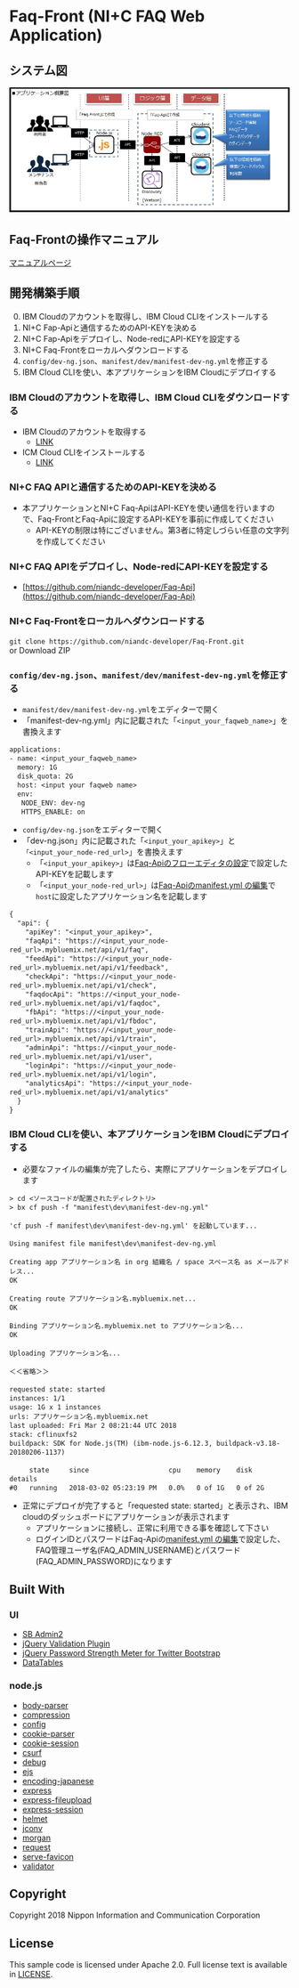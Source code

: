 # Faq-Front (NI+C FAQ Web Application)
## システム図
![1](/manual/img/system/system.jpg)

## Faq-Frontの操作マニュアル
[マニュアルページ](/manual/README.md)

## 開発構築手順
  0. IBM Cloudのアカウントを取得し、IBM Cloud CLIをインストールする
  1. NI+C Fap-Apiと通信するためのAPI-KEYを決める
  2. NI+C Fap-Apiをデプロイし、Node-redにAPI-KEYを設定する
  3. NI+C Faq-Frontをローカルへダウンロードする
  4. ```config/dev-ng.json```、```manifest/dev/manifest-dev-ng.yml```を修正する
  5. IBM Cloud CLIを使い、本アプリケーションをIBM Cloudにデプロイする

### IBM Cloudのアカウントを取得し、IBM Cloud CLIをダウンロードする
  - IBM Cloudのアカウントを取得する
    - [LINK](https://www.ibm.com/cloud-computing/jp/ja/bluemix/lite-account/)
  - ICM Cloud CLIをインストールする
    - [LINK](https://console.bluemix.net/docs/cli/reference/bluemix_cli/get_started.html#getting-started)

### NI+C FAQ APIと通信するためのAPI-KEYを決める
  - 本アプリケーションとNI+C Faq-ApiはAPI-KEYを使い通信を行いますので、Faq-FrontとFaq-Apiに設定するAPI-KEYを事前に作成してください
    - API-KEYの制限は特にございません。第3者に特定しづらい任意の文字列を作成してください

### NI+C FAQ APIをデプロイし、Node-redにAPI-KEYを設定する
  - [https://github.com/niandc-developer/Faq-Api](https://github.com/niandc-developer/Faq-Api)

### NI+C Faq-Frontをローカルへダウンロードする
``` git clone https://github.com/niandc-developer/Faq-Front.git ```   
or
Download ZIP

### ```config/dev-ng.json```、```manifest/dev/manifest-dev-ng.yml```を修正する
  - ```manifest/dev/manifest-dev-ng.yml```をエディターで開く
  - 「manifest-dev-ng.yml」内に記載された「```<input_your_faqweb_name>```」を書換えます

```
applications:
- name: <input_your_faqweb_name>
  memory: 1G
  disk_quota: 2G
  host: <input your faqweb name>
  env:
   NODE_ENV: dev-ng
   HTTPS_ENABLE: on
```

  - ```config/dev-ng.json```をエディターで開く
  - 「dev-ng.json」内に記載された「```<input_your_apikey>```」と```「<input_your_node-red_url>```」を書換えます
    - 「```<input_your_apikey>```」は[Faq-Apiのフローエディタの設定](https://github.com/niandc-developer/Faq-Api#node-red%E3%83%95%E3%83%AD%E3%83%BC%E3%82%A8%E3%83%87%E3%82%A3%E3%82%BF%E3%81%AE%E8%A8%AD%E5%AE%9A)で設定したAPI-KEYを記載します
    - 「```<input_your_node-red_url>```」は[Faq-Apiのmanifest.yml の編集](https://github.com/niandc-developer/Faq-Api#manifestyml-%E3%81%AE%E7%B7%A8%E9%9B%86)で```host```に設定したアプリケーション名を記載します

```
{
  "api": {
    "apiKey": "<input_your_apikey>",
    "faqApi": "https://<input_your_node-red_url>.mybluemix.net/api/v1/faq",
    "feedApi": "https://<input_your_node-red_url>.mybluemix.net/api/v1/feedback",
    "checkApi": "https://<input_your_node-red_url>.mybluemix.net/api/v1/check",
    "faqdocApi": "https://<input_your_node-red_url>.mybluemix.net/api/v1/faqdoc",
    "fbApi": "https://<input_your_node-red_url>.mybluemix.net/api/v1/fbdoc",
    "trainApi": "https://<input_your_node-red_url>.mybluemix.net/api/v1/train",
    "adminApi": "https://<input_your_node-red_url>.mybluemix.net/api/v1/user",
    "loginApi": "https://<input_your_node-red_url>.mybluemix.net/api/v1/login",
    "analyticsApi": "https://<input_your_node-red_url>.mybluemix.net/api/v1/analytics"
  }
}
```

### IBM Cloud CLIを使い、本アプリケーションをIBM Cloudにデプロイする
  - 必要なファイルの編集が完了したら、実際にアプリケーションをデプロイします

```
> cd <ソースコードが配置されたディレクトリ>
> bx cf push -f "manifest\dev\manifest-dev-ng.yml"

'cf push -f manifest\dev\manifest-dev-ng.yml' を起動しています...

Using manifest file manifest\dev\manifest-dev-ng.yml

Creating app アプリケーション名 in org 組織名 / space スペース名 as メールアドレス...
OK

Creating route アプリケーション名.mybluemix.net...
OK

Binding アプリケーション名.mybluemix.net to アプリケーション名...
OK

Uploading アプリケーション名...

＜＜省略＞＞

requested state: started
instances: 1/1
usage: 1G x 1 instances
urls: アプリケーション名.mybluemix.net
last uploaded: Fri Mar 2 08:21:44 UTC 2018
stack: cflinuxfs2
buildpack: SDK for Node.js(TM) (ibm-node.js-6.12.3, buildpack-v3.18-20180206-1137)

     state     since                    cpu    memory    disk      details
#0   running   2018-03-02 05:23:19 PM   0.0%   0 of 1G   0 of 2G

```

  - 正常にデプロイが完了すると「requested state: started」と表示され、IBM cloudのダッシュボードにアプリケーションが表示されます
    - アプリケーションに接続し、正常に利用できる事を確認して下さい
    - ログインIDとパスワードはFaq-Apiの[manifest.yml の編集](https://github.com/niandc-developer/Faq-Api#manifestyml-%E3%81%AE%E7%B7%A8%E9%9B%86)で設定した、FAQ管理ユーザ名(FAQ_ADMIN_USERNAME)とパスワード(FAQ_ADMIN_PASSWORD)になります

## Built With
### UI
- [SB Admin2](https://github.com/BlackrockDigital/startbootstrap-sb-admin-2)
- [jQuery Validation Plugin](https://github.com/jquery-validation/jquery-validation)
- [jQuery Password Strength Meter for Twitter Bootstrap](https://github.com/ablanco/jquery.pwstrength.bootstrap)
- [DataTables](https://datatables.net/)
### node.js
- [body-parser](https://www.npmjs.com/package/body-parser)
- [compression](https://www.npmjs.com/package/compression)
- [config](https://www.npmjs.com/package/config)
- [cookie-parser](https://www.npmjs.com/package/cookie-parser)
- [cookie-session](https://www.npmjs.com/package/cookie-session)
- [csurf](https://www.npmjs.com/package/csurf)
- [debug](https://www.npmjs.com/package/debug)
- [ejs](https://www.npmjs.com/package/ejs)
- [encoding-japanese](https://www.npmjs.com/package/encoding-japanese)
- [express](https://www.npmjs.com/package/express)
- [express-fileupload](https://www.npmjs.com/package/express-fileupload)
- [express-session](https://www.npmjs.com/package/express-session)
- [helmet](https://www.npmjs.com/package/helmet)
- [jconv](https://www.npmjs.com/package/jconv)
- [morgan](https://www.npmjs.com/package/morgan)
- [request](https://www.npmjs.com/package/request)
- [serve-favicon](https://www.npmjs.com/package/serve-favicon)
- [validator](https://www.npmjs.com/package/validator)

## Copyright

Copyright 2018 Nippon Information and Communication Corporation

## License

This sample code is licensed under Apache 2.0.
Full license text is available in [LICENSE](LICENSE).